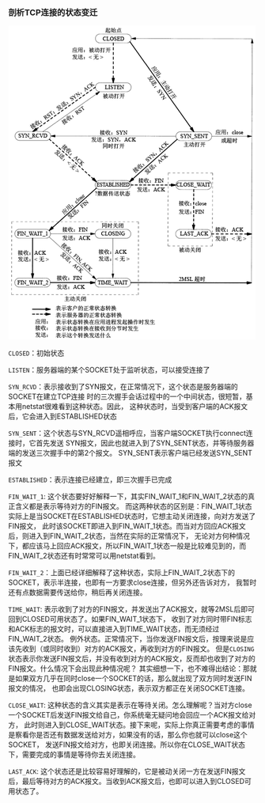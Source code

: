 ### 剖析TCP连接的状态变迁

![TCP连接的状态变迁图](tcp连接的状态变迁.png)

`CLOSED`：初始状态

`LISTEN`：服务器端的某个SOCKET处于监听状态，可以接受连接了

`SYN_RCVD`：表示接收到了SYN报文，在正常情况下，这个状态是服务器端的SOCKET在建立TCP连接
时的三次握手会话过程中的一个中间状态，很短暂，基本用netstat很难看到这种状态。因此，
这种状态时，当受到客户端的ACK报文后，它会进入到ESTABLISHED状态

`SYN_SENT`：这个状态与SYN_RCVD遥相呼应，当客户端SOCKET执行connect连接时，它首先发送
SYN报文，因此也就进入到了SYN_SENT状态，并等待服务器端的发送三次握手中的第2个报文。
SYN_SENT表示客户端已经发送SYN_SENT报文

`ESTABLISHED`：表示连接已经建立，即三次握手已完成

`FIN_WAIT_1`: 这个状态要好好解释一下，其实FIN_WAIT_1和FIN_WAIT_2状态的真正含义都是表示等待对方的FIN报文。
而这两种状态的区别是：FIN_WAIT_1状态实际上是当SOCKET在ESTABLISHED状态时，它想主动关闭连接，向对方发送了FIN报文，
此时该SOCKET即进入到FIN_WAIT_1状态。而当对方回应ACK报文后，则进入到FIN_WAIT_2状态，当然在实际的正常情况下，
无论对方何种情况下，都应该马上回应ACK报文，所以FIN_WAIT_1状态一般是比较难见到的，而FIN_WAIT_2状态还有时常常可以用netstat看到。

`FIN_WAIT_2`：上面已经详细解释了这种状态，实际上FIN_WAIT_2状态下的SOCKET，表示半连接，也即有一方要求close连接，但另外还告诉对方，
我暂时还有点数据需要传送给你，稍后再关闭连接。

`TIME_WAIT`: 表示收到了对方的FIN报文，并发送出了ACK报文，就等2MSL后即可回到CLOSED可用状态了。如果FIN_WAIT_1状态下，
收到了对方同时带FIN标志和ACK标志的报文时，可以直接进入到TIME_WAIT状态，而无须经过FIN_WAIT_2状态。
例外状态。正常情况下，当你发送FIN报文后，按理来说是应该先收到（或同时收到）对方的ACK报文，再收到对方的FIN报文。
但是`CLOSING`状态表示你发送FIN报文后，并没有收到对方的ACK报文，反而却也收到了对方的FIN报文。什么情况下会出现此种情况呢？
其实细想一下，也不难得出结论：那就是如果双方几乎在同时close一个SOCKET的话，那么就出现了双方同时发送FIN报文的情况，
也即会出现CLOSING状态，表示双方都正在关闭SOCKET连接。

`CLOSE_WAIT`: 这种状态的含义其实是表示在等待关闭。怎么理解呢？当对方close一个SOCKET后发送FIN报文给自己，你系统毫无疑问地会回应一个ACK报文给对方，
此时则进入到CLOSE_WAIT状态。接下来呢，实际上你真正需要考虑的事情是察看你是否还有数据发送给对方，如果没有的话，那么你也就可以close这个SOCKET，
发送FIN报文给对方，也即关闭连接。所以你在CLOSE_WAIT状态下，需要完成的事情是等待你去关闭连接。

`LAST_ACK`: 这个状态还是比较容易好理解的，它是被动关闭一方在发送FIN报文后，最后等待对方的ACK报文。当收到ACK报文后，也即可以进入到CLOSED可用状态了。

